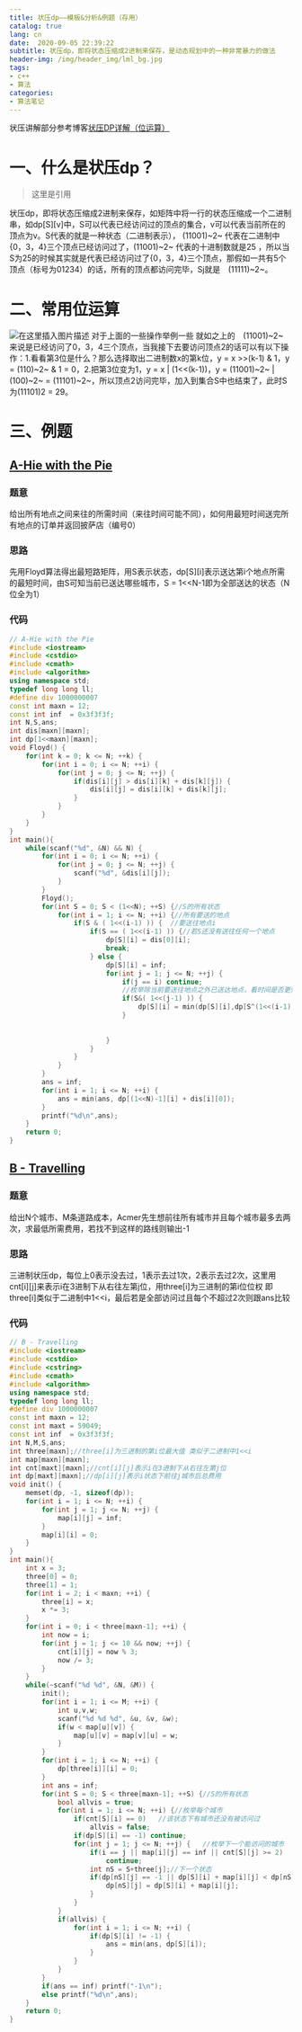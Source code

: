 ```yaml
---
title: 状压dp——模板&分析&例题（存用）
catalog: true
lang: cn
date:  2020-09-05 22:39:22 
subtitle: 状压dp，即将状态压缩成2进制来保存，是动态规划中的一种非常暴力的做法
header-img: /img/header_img/lml_bg.jpg
tags:
- c++
- 算法
categories:
- 算法笔记
---
```


状压讲解部分参考博客[状压DP详解（位运算）](https://www.cnblogs.com/smallhester/p/10394328.html)
# 一、什么是状压dp？

> 这里是引用

   状压dp，即将状态压缩成2进制来保存，如矩阵中将一行的状态压缩成一个二进制串，如dp[S][v]中，S可以代表已经访问过的顶点的集合，v可以代表当前所在的顶点为v。S代表的就是一种状态（二进制表示）， (11001)~2~  代表在二进制中{0，3，4}三个顶点已经访问过了，(11001)~2~ 代表的十进制数就是25 ，所以当S为25的时候其实就是代表已经访问过了{0，3，4}三个顶点，那假如一共有5个顶点（标号为01234）的话，所有的顶点都访问完毕，Sj就是　(11111)~2~。

# 二、常用位运算
![在这里插入图片描述](https://img-blog.csdnimg.cn/20200814161751719.png?x-oss-process=image/watermark,type_ZmFuZ3poZW5naGVpdGk,shadow_10,text_aHR0cHM6Ly9ibG9nLmNzZG4ubmV0L3FxXzQ1ODkwNTMz,size_16,color_FFFFFF,t_70#pic_center)
对于上面的一些操作举例一些
就如之上的　(11001)~2~　来说是已经访问了0，3，4三个顶点，当我接下去要访问顶点2的话可以有以下操作：1.看看第3位是什么？那么选择取出二进制数x的第k位，y = x >>(k-1) & 1，y = (110)~2~ & 1 = 0，2.把第3位变为1，y = x | (1<<(k-1))，y = (11001)~2~  |  (100)~2~ = (11101)~2~，所以顶点2访问完毕，加入到集合S中也结束了，此时S为(11101)2 = 29。


# 三、例题
## [A-Hie with the Pie](https://vjudge.net/contest/389291#problem/A)
### 题意
给出所有地点之间来往的所需时间（来往时间可能不同），如何用最短时间送完所有地点的订单并返回披萨店（编号0）
### 思路
先用Floyd算法得出最短路矩阵，用S表示状态，dp[S][i]表示送达第i个地点所需的最短时间，由S可知当前已送达哪些城市，S = 1<<N-1即为全部送达的状态（N位全为1）
### 代码
```cpp
// A-Hie with the Pie
#include <iostream>
#include <cstdio>
#include <cmath>
#include <algorithm>
using namespace std;
typedef long long ll;
#define div 1000000007
const int maxn = 12;
const int inf  = 0x3f3f3f;
int N,S,ans;
int dis[maxn][maxn];
int dp[1<<maxn][maxn];
void Floyd() {
    for(int k = 0; k <= N; ++k) {
        for(int i = 0; i <= N; ++i) {
            for(int j = 0; j <= N; ++j) {
                if(dis[i][j] > dis[i][k] + dis[k][j]) {
                    dis[i][j] = dis[i][k] + dis[k][j];
                }
            }
        }
    }
}
int main(){
    while(scanf("%d", &N) && N) {
        for(int i = 0; i <= N; ++i) {
            for(int j = 0; j <= N; ++j) {
                scanf("%d", &dis[i][j]);
            }
        }
        Floyd();
        for(int S = 0; S < (1<<N); ++S) {//S的所有状态
            for(int i = 1; i <= N; ++i) {//所有要送的地点
                if(S & ( 1<<(i-1) )) {  //要送往地点i
                    if(S == ( 1<<(i-1) )) {//若S还没有送往任何一个地点
                        dp[S][i] = dis[0][i];
                        break;
                    } else {
                        dp[S][i] = inf;
                        for(int j = 1; j <= N; ++j) {
                            if(j == i) continue;
                            //枚举除当前要送往地点之外已送达地点，看时间是否更短
                            if(S&( 1<<(j-1) )) {
                                dp[S][i] = min(dp[S][i],dp[S^(1<<(i-1))][j] + dis[j][i]);
                            }
                            
                            
                        }
                    }
                }
            }
        }
        ans = inf;
        for(int i = 1; i <= N; ++i) {
            ans = min(ans, dp[(1<<N)-1][i] + dis[i][0]);
        }
        printf("%d\n",ans);
    }
    return 0;
}
```
## [B - Travelling](https://vjudge.net/contest/389291#problem/B)
### 题意
给出N个城市、M条道路成本，Acmer先生想前往所有城市并且每个城市最多去两次，求最低所需费用，若找不到这样的路线则输出-1
### 思路
三进制状压dp，每位上0表示没去过，1表示去过1次，2表示去过2次，这里用cnt[i][j]来表示i在3进制下从右往左第j位，用three[i]为三进制的第i位位权 即three[i]类似于二进制中1<<i，最后若是全部访问过且每个不超过2次则跟ans比较
### 代码
```cpp
// B - Travelling
#include <iostream>
#include <cstdio>
#include <cstring>
#include <cmath>
#include <algorithm>
using namespace std;
typedef long long ll;
#define div 1000000007
const int maxn = 12;
const int maxt = 59049;
const int inf  = 0x3f3f3f;
int N,M,S,ans;
int three[maxn];//three[i]为三进制的第i位最大值 类似于二进制中1<<i
int map[maxn][maxn];
int cnt[maxt][maxn];//cnt[i][j]表示i在3进制下从右往左第j位
int dp[maxt][maxn];//dp[i][j]表示i状态下前往j城市后总费用
void init() {
    memset(dp, -1, sizeof(dp));
    for(int i = 1; i <= N; ++i) {
        for(int j = 1; j <= N; ++j) {
            map[i][j] = inf;
        }
        map[i][i] = 0;
    }
}
int main(){
    int x = 3;
    three[0] = 0;
    three[1] = 1;
    for(int i = 2; i < maxn; ++i) {
        three[i] = x;
        x *= 3;
    }
    for(int i = 0; i < three[maxn-1]; ++i) {
        int now = i;
        for(int j = 1; j <= 10 && now; ++j) {
            cnt[i][j] = now % 3;
            now /= 3;
        }
    }
    while(~scanf("%d %d", &N, &M)) {
        init();
        for(int i = 1; i <= M; ++i) {
            int u,v,w;
            scanf("%d %d %d", &u, &v, &w);
            if(w < map[u][v]) {
                map[u][v] = map[v][u] = w;
            }
        }
        for(int i = 1; i <= N; ++i) {
            dp[three[i]][i] = 0;
        }
        int ans = inf;
        for(int S = 0; S < three[maxn-1]; ++S) {//S的所有状态
            bool allvis = true;
            for(int i = 1; i <= N; ++i) {//枚举每个城市
                if(cnt[S][i] == 0)   //该状态下有城市还没有被访问过
                    allvis = false;
                if(dp[S][i] == -1) continue;
                for(int j = 1; j <= N; ++j) {   //枚举下一个能访问的城市
                    if(i == j || map[i][j] == inf || cnt[S][j] >= 2) 
                        continue;   
                    int nS = S+three[j];//下一个状态
                    if(dp[nS][j] == -1 || dp[S][i] + map[i][j] < dp[nS][j]) { //下一个城市的总费用小
                        dp[nS][j] = dp[S][i] + map[i][j];
                    }
                }
            }
            if(allvis) {
                for(int i = 1; i <= N; ++i) {
                    if(dp[S][i] != -1) {
                        ans = min(ans, dp[S][i]);
                    }
                }
            }
        }
        if(ans == inf) printf("-1\n");
        else printf("%d\n",ans);
    }
    return 0;
}
```
